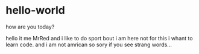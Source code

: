 # hello-world
how are you today?


hello it me MrRed and i like to do sport bout i am here not
for this i whant to learn code. and i am not amrican so sory if you 
see strang words...
